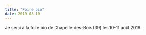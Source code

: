 ```yaml
---
title: "Foire bio"
date: 2019-08-10
---
```


Je serai à la foire bio de Chapelle-des-Bois (39) les 10-11 août 2019.
